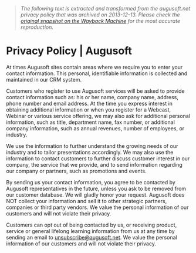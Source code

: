 > *The following text is extracted and transformed from the augusoft.net privacy policy that was archived on 2013-12-13. Please check the [original snapshot on the Wayback Machine](https://web.archive.org/web/20131213223910id_/http%3A//www.augusoft.net/privacy-policy) for the most accurate reproduction.*

# Privacy Policy | Augusoft

At times Augusoft sites contain areas where we require you to enter your contact information. This personal, identifiable information is collected and maintained in our CRM system.

Customers who register to use Augusoft services will be asked to provide contact information such as: his or her name, company name, address, phone number and email address. At the time you express interest in obtaining additional information or when you register for a Webcast, Webinar or various service offering, we may also ask for additional personal information, such as title, department name, fax number, or additional company information, such as annual revenues, number of employees, or industry.

We use the information to further understand the growing needs of our industry and to tailor presentations accordingly. We may also use the information to contact customers to further discuss customer interest in our company, the service that we provide, and to send information regarding our company or partners, such as promotions and events.

By sending us your contact information, you agree to be contacted by Augusoft representatives in the future, unless you ask to be removed from our customer database. We will gladly honor your request. Augusoft does NOT collect your information and sell it to other strategic partners, companies or third party vendors. We value the personal information of our customers and will not violate their privacy.

Customers can opt out of being contacted by us, or receiving product, service or general lifelong learning information from us at any time by sending an email to [unsubscribe@augusoft.net](mailto:unsubscribe@augusoft.net). We value the personal information of our customers and will not violate their privacy.
